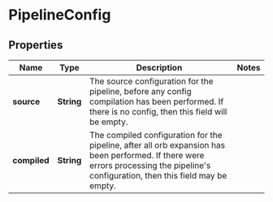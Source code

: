 

# PipelineConfig

## Properties

Name | Type | Description | Notes
------------ | ------------- | ------------- | -------------
**source** | **String** | The source configuration for the pipeline, before any config compilation has been performed. If there is no config, then this field will be empty. | 
**compiled** | **String** | The compiled configuration for the pipeline, after all orb expansion has been performed. If there were errors processing the pipeline&#39;s configuration, then this field may be empty. | 



